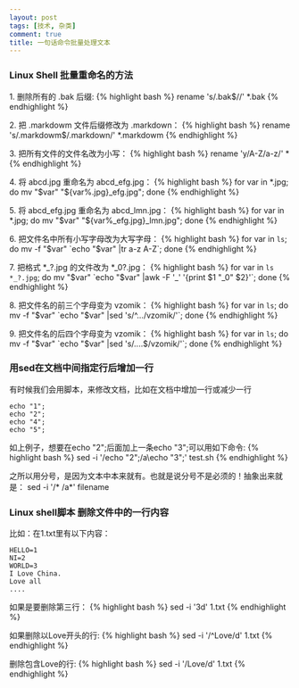 ```yaml
---
layout: post
tags: [技术, 杂类]
comment: true
title: 一句话命令批量处理文本
---
```


### Linux Shell 批量重命名的方法

1\. 删除所有的 .bak 后缀:
{% highlight bash %}
rename 's/\.bak$//' *.bak
{% endhighlight %}

2\. 把 .markdowm 文件后缀修改为 .markdown：
{% highlight bash %}
rename 's/\.markdowm$/\.markdown/' *.markdowm
{% endhighlight %}

3\. 把所有文件的文件名改为小写：
{% highlight bash %}
rename 'y/A-Z/a-z/' *
{% endhighlight %}

4\. 将 abcd.jpg 重命名为 abcd\_efg.jpg：
{% highlight bash %}
for var in *.jpg; do mv "$var" "${var%.jpg}_efg.jpg"; done
{% endhighlight %}

5\. 将 abcd\_efg.jpg 重命名为 abcd\_lmn.jpg：
{% highlight bash %}
for var in *.jpg; do mv "$var" "${var%_efg.jpg}_lmn.jpg"; done
{% endhighlight %}

6\. 把文件名中所有小写字母改为大写字母：
{% highlight bash %}
for var in `ls`; do mv -f "$var" `echo "$var" |tr a-z A-Z`; done
{% endhighlight %}

7\. 把格式 \*\_?.jpg 的文件改为 \*\_0?.jpg：
{% highlight bash %}
for var in `ls *_?.jpg`; do mv "$var" `echo "$var" |awk -F '_' '{print $1 "_0" $2}'`; done
{% endhighlight %}

8\. 把文件名的前三个字母变为 vzomik：
{% highlight bash %}
for var in `ls`; do mv -f "$var" `echo "$var" |sed 's/^.../vzomik/'`; done
{% endhighlight %}

9\. 把文件名的后四个字母变为 vzomik：
{% highlight bash %}
for var in `ls`; do mv -f "$var" `echo "$var" |sed 's/....$/vzomik/'`; done
{% endhighlight %}

### 用sed在文档中间指定行后增加一行

有时候我们会用脚本，来修改文档，比如在文档中增加一行或减少一行

    echo "1";
    echo "2";
    echo "4";
    echo "5";

如上例子，想要在echo "2";后面加上一条echo "3";可以用如下命令:
{% highlight bash %}
sed -i '/echo \"2\";/a\echo \"3\";' test.sh
{% endhighlight %}

之所以用分号，是因为文本中本来就有。也就是说分号不是必须的！抽象出来就是：
    sed -i '/* /a*' filename

### Linux shell脚本 删除文件中的一行内容

比如：在1.txt里有以下内容：

    HELLO=1
    NI=2
    WORLD=3
    I Love China.
    Love all
    ....

如果是要删除第三行：
{% highlight bash %}
sed -i '3d' 1.txt
{% endhighlight %}

如果删除以Love开头的行:
{% highlight bash %}
sed -i '/^Love/d' 1.txt
{% endhighlight %}

删除包含Love的行:
{% highlight bash %}
sed -i '/Love/d' 1.txt
{% endhighlight %}
